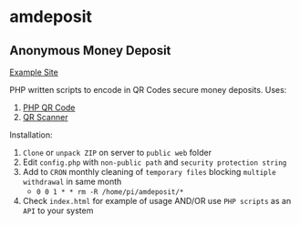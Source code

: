 # amdeposit
## Anonymous Money Deposit

[Example Site](https://zygtech.pl/amdeposit/)

PHP written scripts to encode in QR Codes secure money deposits. Uses:

1. [PHP QR Code](http://phpqrcode.sourceforge.net/)
2. [QR Scanner](https://nimiq.github.io/qr-scanner/)

Installation:
1. `Clone` or `unpack ZIP` on server to `public web` folder
2. Edit `config.php` with `non-public path` and `security protection string`
3. Add to `CRON` monthly cleaning of `temporary files` blocking `multiple withdrawal` in same month
    + `0 0 1 * * rm -R /home/pi/amdeposit/*`
4. Check `index.html` for example of usage AND/OR use `PHP scripts` as an `API` to your system
